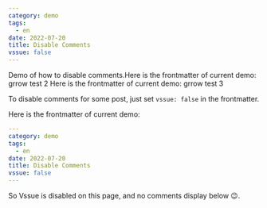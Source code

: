 ```yaml
---
category: demo
tags:
  - en
date: 2022-07-20
title: Disable Comments
vssue: false
---
```


Demo of how to disable comments.Here is the frontmatter of current demo: grrow test 2
Here is the frontmatter of current demo: grrow test 3

<!-- more -->

To disable comments for some post, just set `vssue: false` in the frontmatter.

Here is the frontmatter of current demo: 


```yaml {7}
---
category: demo
tags:
  - en
date: 2022-07-20
title: Disable Comments
vssue: false
---
```

So Vssue is disabled on this page, and no comments display below :wink:.
